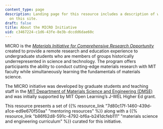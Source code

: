 ```yaml
---
content_type: page
description: Landing page for this resource includes a description of what is contained
  on this site.
draft: false
title: About the MICRO Initiative
uid: c3467224-c1d6-43fe-8e3b-dccdd6dae60c
---
```

MICRO is the [*Materials Initiative for Comprehensive Research Opportunity*](https://micro.mit.edu/) created to provide a remote research and education experience to undergraduate students who are members of groups historically underrepresented in science and technology. The program offers participants the ability to conduct cutting-edge materials research with MIT faculty while simultaneously learning the fundamentals of materials science.

The MICRO initiative was developed by graduate students and teaching staff in the [MIT Department of Materials Science and Engineering (DMSE)](https://dmse.mit.edu/) and was initially supported by MIT Open Learning’s J-WEL Higher Ed grant.

This resource presents a set of {{% resource_link "7d80c17f-1460-439d-a1ce-ed9e670f50aa" "mentoring resources" %}} along with a {{% resource_link "b86f62d8-591c-4792-bf6a-b241dcfeb111" "materials science and engineering curriculum" %}} curated for this initiative.